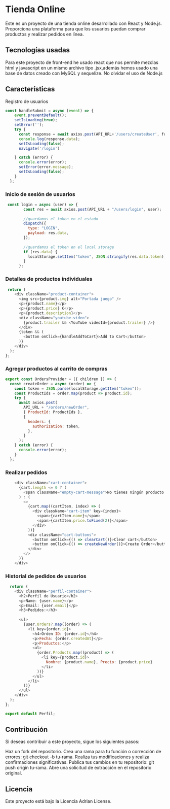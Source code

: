 # Tienda Online
Este es un proyecto de una tienda online desarrollado con React y Node.js. Proporciona una plataforma para que los usuarios puedan comprar productos y realizar pedidos en línea.
## Tecnologías usadas
Para este proyecto de front-end he usado react que nos permite mezclas html y javascript en un mismo archivo tipo .jsx,además hemos usado una base de datos creado con MySQL y sequelize. No olvidar el uso de Node.js
## Características
Registro de usuarios
``` js
const handleSubmit = async (event) => {
    event.preventDefault();
    setIsLoading(true);
    setError('');
    try {
      const response = await axios.post(API_URL+'/users/createUser', formValues);
      console.log(response.data);
      setIsLoading(false);
      navigate('/login')

    } catch (error) {
      console.error(error);
      setError(error.message);
      setIsLoading(false);
    }
  };

```
### Inicio de sesión de usuarios
``` js
 const login = async (user) => {
        const res = await axios.post(API_URL + "/users/login", user);
    
        //guardamos el token en el estado
        dispatch({
          type: "LOGIN",
          payload: res.data,
        });
    
        //guardamos el token en el local storage
        if (res.data) {
          localStorage.setItem("token", JSON.stringify(res.data.token));
        }
      };
```
### Detalles de productos individuales
``` js
 return (
    <div className="product-container">
      <img src={product.img} alt="Portada juego" />
      <p>{product.name}</p>
      <p>{product.price} €</p>
      <p>{product.description}</p>
      <div className="youtube-video">
        {product.trailer && <YouTube videoId={product.trailer} />}
      </div>
      {token && (
        <button onClick={handleAddToCart}>Add to Cart</button>
      )}
    </div>
  );
};

```
### Agregar productos al carrito de compras
``` js
export const OrdersProvider = ({ children }) => {
  const createOrder = async (order) => {
    const token = JSON.parse(localStorage.getItem("token"));
    const ProductIds = order.map(product => product.id);
    try {
      await axios.post(
        API_URL + "/orders/newOrder",
        { ProductId: ProductIds },
        {
          headers: {
            authorization: token,
          },
        }
      );
    } catch (error) {
      console.error(error);
    }
  };
```
### Realizar pedidos
``` js 
    <div className="cart-container">
      {cart.length <= 0 ? (
        <span className="empty-cart-message">No tienes ningún producto añadido</span>
      ) : (
        <>
          {cart.map((cartItem, index) => (
            <div className="cart-item" key={index}>
              <span>{cartItem.name}</span>
              <span>{cartItem.price.toFixed(2)}</span>
            </div>
          ))}
          <div className="cart-buttons">
            <button onClick={() => clearCart()}>Clear cart</button>
            <button onClick={() => createNewOrder()}>Create Order</button>
          </div>
        </>
      )}
    </div>
```
### Historial de pedidos de usuarios
``` js
  return (
    <div className="perfil-container">
      <h2>Perfil de Usuario</h2>
      <p>Name: {user.name}</p>
      <p>Email: {user.email}</p>
      <h3>Pedidos:</h3>
  
      <ul>
        {user.Orders?.map((order) => (
          <li key={order.id}>
            <h4>Orden ID: {order.id}</h4>
            <p>Fecha: {order.createdAt}</p>
            <p>Productos:</p>
            <ul>
              {order.Products.map((product) => (
                <li key={product.id}>
                  Nombre: {product.name}, Precio: {product.price}
                </li>
              ))}
            </ul>
          </li>
        ))}
      </ul>
    </div>
  );
};

export default Perfil;

```
## Contribución
Si deseas contribuir a este proyecto, sigue los siguientes pasos:

Haz un fork del repositorio.
Crea una rama para tu función o corrección de errores: git checkout -b tu-rama.
Realiza tus modificaciones y realiza confirmaciones significativas.
Publica tus cambios en tu repositorio: git push origin tu-rama.
Abre una solicitud de extracción en el repositorio original.
## Licencia
Este proyecto está bajo la Licencia Adrian License.

